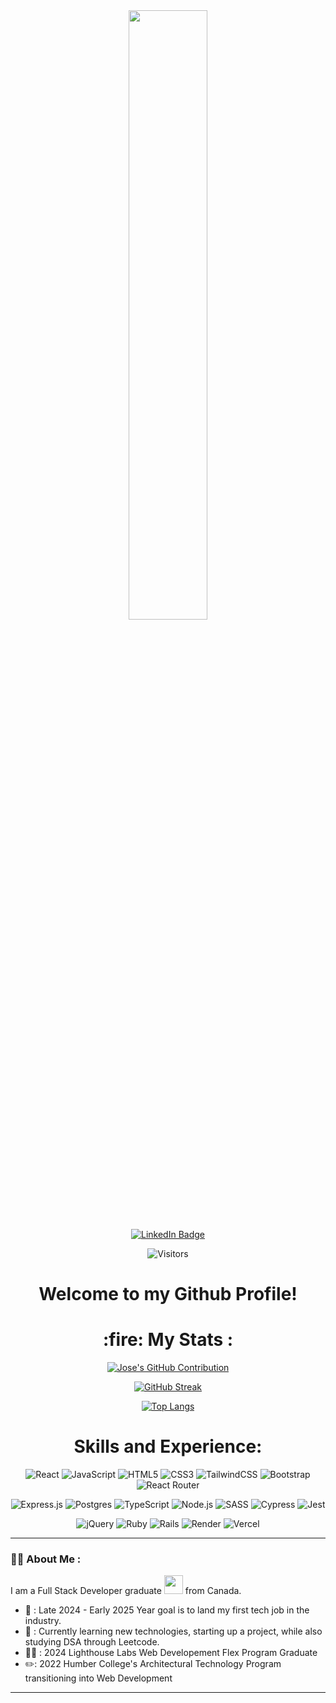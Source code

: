 <div id="header" align="center">
  <img src="https://media.giphy.com/media/Qo2dupDib32rkTY4hX/giphy.gif" style='width: 50%'/>
  <div id="badges">
    <a href="https://www.linkedin.com/in/joseeduardopayamps/">
      <img src="https://img.shields.io/badge/LinkedIn-blue?style=for-the-badge&logo=linkedin&logoColor=white" alt="LinkedIn Badge"/>
    </a>
    
  ![Visitors](https://komarev.com/ghpvc/?username=rosario-je&color=brightgreen)
    
  </div>
  <h1>
    Welcome to my Github Profile!
  </h1>
</div>
<div align='center'>
  <h1>
    :fire: My Stats :
  </h1>
</div>

<div align='center'>
<p align="center">
  <a href="https://github.com/rosario-je">
    <img src="https://github-profile-summary-cards.vercel.app/api/cards/profile-details?username=rosario-je&theme=radical" alt="Jose's GitHub Contribution"/>
  </a>
</p>
  
  [![GitHub Streak](https://github-readme-streak-stats.herokuapp.com?user=rosario%2Dje&theme=ocean-dark&border_radius=35&date_format=M%20j%5B%2C%20Y%5D&card_width=502)](https://git.io/streak-stats) 
  
</div>

<div align='center'>
  
  [![Top Langs](https://github-readme-stats.vercel.app/api/top-langs/?username=rosario%2Dje&layout=compact&theme=vision-friendly-dark)](https://github.com/rosario%2Dje/github-readme-stats)
  
</div>

<div align='center' class='skills'>
  <h1>Skills and Experience:</h1>

![React](https://img.shields.io/badge/React-61DAFB?style=for-the-badge&logo=react&logoColor=black)
![JavaScript](https://img.shields.io/badge/JavaScript-F7DF1E?style=for-the-badge&logo=javascript&logoColor=black)
![HTML5](https://img.shields.io/badge/HTML5-E34F26?style=for-the-badge&logo=html5&logoColor=white)
![CSS3](https://img.shields.io/badge/CSS3-1572B6?style=for-the-badge&logo=css3&logoColor=white)
![TailwindCSS](https://img.shields.io/badge/Tailwind_CSS-38B2AC?style=for-the-badge&logo=tailwind-css&logoColor=white)
![Bootstrap](https://img.shields.io/badge/Bootstrap-563D7C?style=for-the-badge&logo=bootstrap&logoColor=white)
![React Router](https://img.shields.io/badge/React_Router-CA4245?style=for-the-badge&logo=react-router&logoColor=white)

![Express.js](https://img.shields.io/badge/Express.js-404D59?style=for-the-badge)
![Postgres](https://img.shields.io/badge/PostgreSQL-4169E1?style=for-the-badge&logo=postgresql&logoColor=white)
![TypeScript](https://img.shields.io/badge/TypeScript-007ACC?style=for-the-badge&logo=typescript&logoColor=white)
![Node.js](https://img.shields.io/badge/Node.js-339933?style=for-the-badge&logo=nodedotjs&logoColor=white)
![SASS](https://img.shields.io/badge/SASS-CC6699?style=for-the-badge&logo=sass&logoColor=white)
![Cypress](https://img.shields.io/badge/Cypress-17202C?style=for-the-badge&logo=cypress&logoColor=white)
![Jest](https://img.shields.io/badge/Jest-C21325?style=for-the-badge&logo=jest&logoColor=white)

![jQuery](https://img.shields.io/badge/jQuery-0769AD?style=for-the-badge&logo=jquery&logoColor=white)
![Ruby](https://img.shields.io/badge/Ruby-CC342D?style=for-the-badge&logo=ruby&logoColor=white)
![Rails](https://img.shields.io/badge/Rails-CC0000?style=for-the-badge&logo=rubyonrails&logoColor=white)
![Render](https://img.shields.io/badge/Render-46E3B7?style=for-the-badge&logo=render&logoColor=white)
![Vercel](https://img.shields.io/badge/Vercel-000000?style=for-the-badge&logo=vercel&logoColor=white)


</div>
 

---

### :man_technologist: About Me :
I am a Full Stack Developer graduate <img src="https://media.giphy.com/media/WUlplcMpOCEmTGBtBW/giphy.gif" width="30"> from Canada.
- 📅 : Late 2024 - Early 2025 Year goal is to land my first tech job in the industry.
- 📖 : Currently learning new technologies, starting up a project, while also studying DSA through Leetcode.
- 🧑‍💻 : 2024 Lighthouse Labs Web Developement Flex Program Graduate
- ✏️: 2022 Humber College's Architectural Technology Program transitioning into Web Development
  
---

















